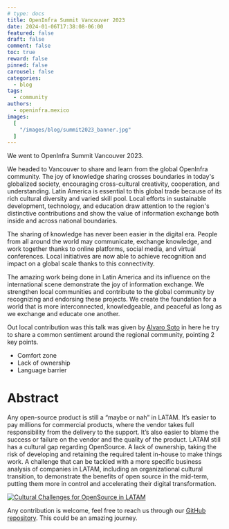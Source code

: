 ```yaml
---
# type: docs
title: OpenInfra Summit Vancouver 2023
date: 2024-01-06T17:38:08-06:00
featured: false
draft: false
comment: false
toc: true
reward: false
pinned: false
carousel: false
categories:
  - blog
tags:
  - community
authors:
  - openinfra.mexico
images:
  [
    "/images/blog/summit2023_banner.jpg"
  ]
---
```


We went to OpenInfra Summit Vancouver 2023.

<!--more-->

We headed to Vancouver to share and learn from the global OpenInfra community. The joy of knowledge sharing crosses boundaries in today's globalized society, encouraging cross-cultural creativity, cooperation, and understanding. Latin America is essential to this global trade because of its rich cultural diversity and varied skill pool. Local efforts in sustainable development, technology, and education draw attention to the region's distinctive contributions and show the value of information exchange both inside and across national boundaries.

The sharing of knowledge has never been easier in the digital era. People from all around the world may communicate, exchange knowledge, and work together thanks to online platforms, social media, and virtual conferences. Local initiatives are now able to achieve recognition and impact on a global scale thanks to this connectivity.

The amazing work being done in Latin America and its influence on the international scene demonstrate the joy of information exchange. We strengthen local communities and contribute to the global community by recognizing and endorsing these projects. We create the foundation for a world that is more interconnected, knowledgeable, and peaceful as long as we exchange and educate one another.

Out local contribution was this talk was given by [Alvaro Soto](/authors/alvaro.soto/) in here he try to share a common sentiment around the regional community, pointing 2 key points.
 - Comfort zone
 - Lack of ownership
 - Language barrier

# Abstract 
Any open-source product is still a “maybe or nah” in LATAM.  It’s easier to pay millions for commercial products, where the vendor takes full responsibility from the delivery to the support. It’s also easier to blame the success or failure on the vendor and the quality of the product. LATAM still has a cultural gap regarding OpenSource. A lack of ownership, taking the risk of developing and retaining the required talent in-house to make things work. A challenge that can be tackled with a more specific business analysis of companies in LATAM, including an organizational cultural transition, to demonstrate the benefits of open source in the mid-term, putting them more in control and accelerating their digital transformation.

[![Cultural Challenges for OpenSource in LATAM](https://img.youtube.com/vi/LDHATLvKWN8/0.jpg)](https://www.youtube.com/watch?v=LDHATLvKWN8)

Any contribution is welcome, feel free to reach us through our [GitHub repository](https://github.com/opensource-latinamerica/openinframx). This could be an amazing journey.
